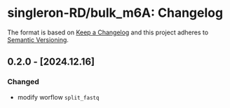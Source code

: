 # singleron-RD/bulk_m6A: Changelog

The format is based on [Keep a Changelog](https://keepachangelog.com/en/1.0.0/)
and this project adheres to [Semantic Versioning](https://semver.org/spec/v2.0.0.html).

## 0.2.0 - [2024.12.16]
### Changed
- modify worflow `split_fastq`
